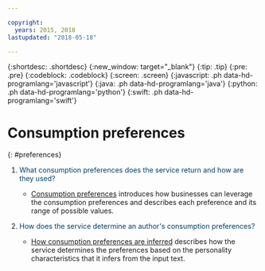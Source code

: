 ```yaml
---

copyright:
  years: 2015, 2018
lastupdated: "2018-05-18"

---
```


{:shortdesc: .shortdesc}
{:new_window: target="_blank"}
{:tip: .tip}
{:pre: .pre}
{:codeblock: .codeblock}
{:screen: .screen}
{:javascript: .ph data-hd-programlang='javascript'}
{:java: .ph data-hd-programlang='java'}
{:python: .ph data-hd-programlang='python'}
{:swift: .ph data-hd-programlang='swift'}

# Consumption preferences
{: #preferences}

1.  <span style="color:#003F69">What consumption preferences does the service return and how are they used?</span>

    -   [Consumption preferences](/docs/services/personality-insights/preferences.html) introduces how businesses can leverage the consumption preferences and describes each preference and its range of possible values.

1.  <span style="color:#003F69">How does the service determine an author's consumption preferences?</span>

    -   [How consumption preferences are inferred](/docs/services/personality-insights/science.html#researchInferPrefs) describes how the service determines the preferences based on the personality characteristics that it infers from the input text.
